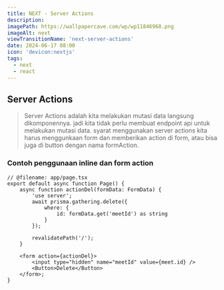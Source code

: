 ```yaml
---
title: NEXT - Server Actions
description:
imagePath: https://wallpapercave.com/wp/wp11846968.png
imageAlt: next
viewTransitionName: 'next-server-actions'
date: 2024-06-17 08:00
icon: 'devicon:nextjs'
tags:
  - next
  - react
---
```


## Server Actions

> Server Actions adalah kita melakukan mutasi data langsung dikomponennya. jadi kita tidak perlu membuat endpoint api untuk melakukan mutasi data. syarat menggunakan server actions kita harus menggunkaan form dan memberikan action di form, atau bisa juga di button dengan nama formAction.

### Contoh penggunaan inline dan form action

```tsx
// @filename: app/page.tsx
export default async function Page() {
	async function actionDel(formData: FormData) {
		'use server';
		await prisma.gathering.delete({
			where: {
				id: formData.get('meetId') as string
			}
		});

		revalidatePath('/');
	}

	<form action={actionDel}>
		<input type="hidden" name="meetId" value={meet.id} />
		<Button>Delete</Button>
	</form>;
}
```
